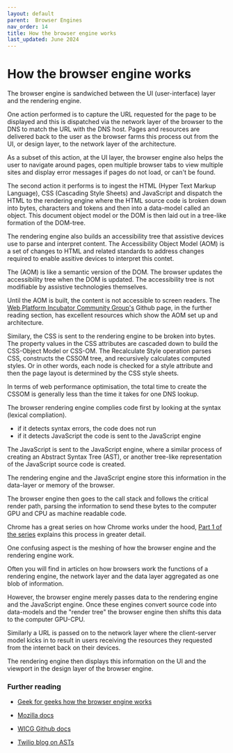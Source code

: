 ```yaml
---
layout: default
parent:  Browser Engines
nav_order: 14
title: How the browser engine works
last_updated: June 2024
---
```


# How the browser engine works

The browser engine is sandwiched between the UI (user-interface) layer and the rendering engine.

One action performed is to capture the URL requested for the page to be displayed and this is dispatched via the network layer of the browser to the DNS to match the URL with the DNS host. Pages and resources are delivered back to the user as the browser farms this process out from the UI, or design layer, to the network layer of the architecture.

As a subset of this action, at the UI layer, the browser engine also helps the user to navigate around pages, open multiple browser tabs to view multiple sites and display error messages if pages do not load, or can't be found.

The second action it performs is to ingest the  HTML (Hyper Text Markup Language), CSS (Cascading Style Sheets) and JavaScript and dispatch the HTML to the rendering engine where the HTML source code is broken down into bytes, characters and tokens and then into a data-model called an object. This document object model or the DOM is then laid out in a tree-like formation of the DOM-tree.

The rendering engine also builds an accessibility tree that assistive devices use to parse and interpret content. The Accessibility Object Model (AOM) is a set of changes to HTML and related standards to address changes required to enable assitive devices to interpret this contet.

The (AOM) is like a semantic version of the DOM. The browser updates the accessibility tree when the DOM is updated. The accessibility tree is not modifiable by assistive technologies themselves.

Until the AOM is built, the content is not accessible to screen readers. The [Web Platform Incubator Community Group's](https://www.w3.org/community/wicg/) Github page, in the further reading section, has excellent resources which show the AOM set up and architecture.

Similary, the CSS is sent to the rendering engine to be broken into bytes. The property values in the CSS attributes are cascaded down to build the CSS-Object Model or CSS-OM. The Recalculate Style operation parses CSS, constructs the CSSOM tree, and recursively calculates computed styles. Or in other words, each node is checked for a style attribute and then the page layout is determined by the CSS style sheets.

In terms of web performance optimisation, the total time to create the CSSOM is generally less than the time it takes for one DNS lookup.

The browser rendering engine complies code first by looking at the syntax (lexical compliation).

- if it detects syntax errors, the code does not run
- if it detects JavaScript the code is sent to the JavaScript engine

The JavaScript is sent to the JavaScript engine, where a similar process of creating an Abstract Syntax Tree (AST), or another tree-like representation of the JavaScript source code is created.

The rendering engine and the JavaScript engine store this information in the data-layer or memory of the browser.

The browser engine then goes to the call stack and follows the critical render path, parsing the information to send these bytes to the computer GPU and CPU as machine readable code. 

Chrome has a great series on how Chrome works under the hood, [Part 1 of the series](https://developer.chrome.com/blog/inside-browser-part1/) explains this process in greater detail.

One confusing aspect is the meshing of how the browser engine and the rendering engine work.

Often you will find in articles on how browsers work the functions of a rendering engine, the network layer and the data layer aggregated as one blob of information.

However, the browser engine merely passes data to the rendering engine and the JavaScript engine. Once these engines convert source code into data-models and the "render tree" the browser engine then shifts this data to the computer GPU-CPU.

Similarly a URL is passed on to the network layer where the client-server model kicks in to result in users receiving the resources they requested from the internet back on their devices.

The rendering engine then displays this information on the UI and the viewport in the design layer of the browser engine.

### Further reading

- [Geek for geeks how the browser engine works](https://www.geeksforgeeks.org/web-browser-engine-definition-working/)

- [Mozilla docs](https://developer.mozilla.org/en-US/docs/Web/Performance/How_browsers_work)

- [WICG Github docs](https://wicg.github.io/aom/explainer.html#introduction)

- [Twilio blog on ASTs](https://www.twilio.com/en-us/blog/abstract-syntax-trees)